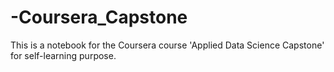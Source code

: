 # -Coursera_Capstone
This is a notebook for the Coursera course 'Applied Data Science Capstone' for self-learning purpose.
